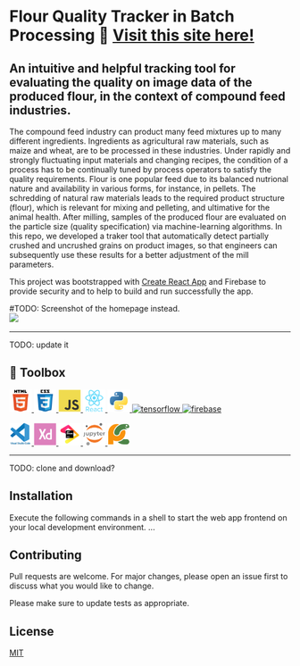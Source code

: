 # Flour Quality Tracker in Batch Processing 🌾  <a href="https://tracker-2baa0.firebaseapp.com/Menu">Visit this site here!</a>
## An intuitive and helpful tracking tool for evaluating the quality on image data of the produced flour, in the context of compound feed industries.
The compound feed industry can product many feed mixtures up to many different ingredients. Ingredients as agricultural raw materials, such as maize and wheat, are to be processed in these industries. Under rapidly and strongly fluctuating input materials and changing recipes, the condition of a process has to be continually tuned by process operators to satisfy the quality requirements. Flour is one popular feed due to its balanced nutrional nature and availability in various forms, for instance, in pellets. The schredding of natural raw materials leads to the required product structure (flour), which is relevant for mixing and pelleting, and ultimative for the animal health.
After milling, samples of the produced flour are evaluated on the particle size (quality specification) via machine-learning algorithms. In this repo, we developed a traker tool that automatically detect partially crushed and uncrushed grains on product images, so that engineers can subsequently use these results for a better adjustment of the mill parameters. 

This project was bootstrapped with [Create React App](https://github.com/facebook/create-react-app) and Firebase to provide security and to help to build and run successfully the app.


#TODO: Screenshot of the homepage instead.
<br>
<img src="https://github.com/JHamudi/Lehrprojekt_21-22/blob/main/public/images/img-9.jpg"/>
<br>


---
TODO: update it
## 🧰 Toolbox

<a href="https://www.w3.org/html/" target="_blank"> <img src="https://raw.githubusercontent.com/devicons/devicon/master/icons/html5/html5-original-wordmark.svg" alt="html5" width="40" height="40"/> </a> <a href="https://www.w3schools.com/css/" target="_blank"> <img src="https://raw.githubusercontent.com/devicons/devicon/master/icons/css3/css3-original-wordmark.svg" alt="css3" width="40" height="40"/> </a> <a href="https://developer.mozilla.org/en-US/docs/Web/JavaScript" target="_blank"> <img src="https://raw.githubusercontent.com/devicons/devicon/master/icons/javascript/javascript-original.svg" alt="javascript" width="40" height="40"/> </a> <a href="https://reactjs.org/" target="_blank"> <img src="https://raw.githubusercontent.com/devicons/devicon/master/icons/react/react-original-wordmark.svg" alt="react" width="40" height="40"/> </a> 
<a href="https://www.python.org" target="_blank"> <img src="https://raw.githubusercontent.com/devicons/devicon/master/icons/python/python-original.svg" alt="python" width="40" height="40"/> </a>
<a href="https://www.tensorflow.org" target="_blank"> <img src="https://www.vectorlogo.zone/logos/tensorflow/tensorflow-icon.svg" alt="tensorflow" width="40" height="40"/> </a> <a href="https://firebase.google.com/" target="_blank"> <img src="https://www.vectorlogo.zone/logos/firebase/firebase-icon.svg" alt="firebase" width="40" height="40"/> </a> 
<br></br>
<a href="https://raw.githubusercontent.com/devicons/devicon/master/icons/vscode/vscode-original-wordmark.svg" target="_blank"> <img src="https://raw.githubusercontent.com/devicons/devicon/master/icons/vscode/vscode-original-wordmark.svg" alt="VS Code" width="40" height="40"/> </a> <a href="https://raw.githubusercontent.com/devicons/devicon/master/icons/xd/xd-plain.svg" target="_blank"> <img src="https://raw.githubusercontent.com/devicons/devicon/master/icons/xd/xd-plain.svg" alt="xd Adobe" width="40" height="40"/> </a> <a href="https://raw.githubusercontent.com/devicons/devicon/master/icons/jetbrains/jetbrains-original.svg" target="_blank"> <img src="https://raw.githubusercontent.com/devicons/devicon/master/icons/jetbrains/jetbrains-original.svg" alt="JetBrains" width="40" height="40"/> </a> <a href="https://raw.githubusercontent.com/devicons/devicon/master/icons/jupyter/jupyter-original-wordmark.svg" target="_blank"> <img src="https://raw.githubusercontent.com/devicons/devicon/master/icons/jupyter/jupyter-original-wordmark.svg" alt="Jupyter" width="40" height="40"/> </a> <a href="https://raw.githubusercontent.com/devicons/devicon/master/icons/pycharm/pycharm-original.svg" target="_blank"> <img src="https://raw.githubusercontent.com/devicons/devicon/master/icons/pycharm/pycharm-original.svg" alt="pycharm" width="40" height="40"/> </a>


---
TODO: clone and download?
## Installation
Execute the following commands in a shell to start the web app frontend on your local development environment.
...

## Contributing
Pull requests are welcome. For major changes, please open an issue first to discuss what you would like to change.

Please make sure to update tests as appropriate. 


## License
[MIT](https://choosealicense.com/licenses/mit/)

